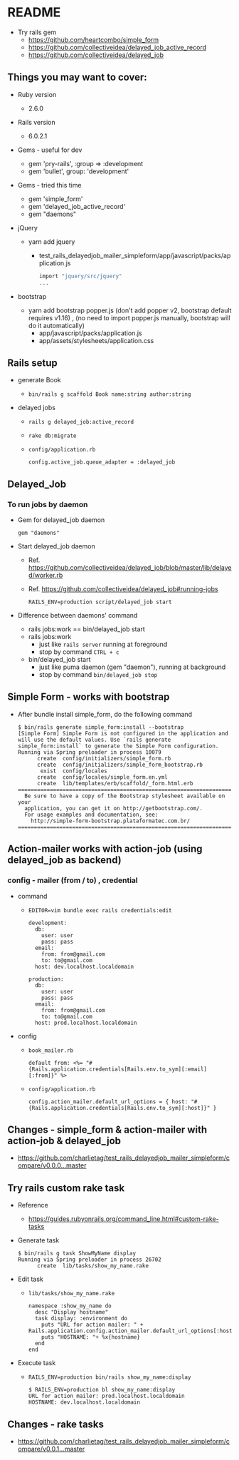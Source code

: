 # README

* Try rails gem
  * https://github.com/heartcombo/simple_form
  * https://github.com/collectiveidea/delayed_job_active_record
  * https://github.com/collectiveidea/delayed_job

## Things you may want to cover:

* Ruby version
  * 2.6.0

* Rails version
  * 6.0.2.1

* Gems - useful for dev
  * gem 'pry-rails', :group => :development
  * gem 'bullet', group: 'development'

* Gems - tried this time
  * gem 'simple_form'
  * gem 'delayed_job_active_record'
  * gem "daemons"

* jQuery
  * yarn add jquery
    * test_rails_delayedjob_mailer_simpleform/app/javascript/packs/application.js

      ```bash
      import "jquery/src/jquery"
      ...
      ```

* bootstrap
  * yarn add bootstrap popper.js (don't add popper v2, bootstrap default requires v1.16) , (no need to import popper.js manually, bootstrap will do it automatically)
    * app/javascript/packs/application.js
    * app/assets/stylesheets/application.css

## Rails setup

* generate Book
  * `bin/rails g scaffold Book name:string author:string`

* delayed jobs
  * `rails g delayed_job:active_record`
  * `rake db:migrate`
  * `config/application.rb`

    ```
    config.active_job.queue_adapter = :delayed_job
    ```

## Delayed_Job

### To run jobs by daemon

* Gem for delayed_job daemon

  ```
  gem "daemons"
  ```

* Start delayed_job daemon
  * Ref. https://github.com/collectiveidea/delayed_job/blob/master/lib/delayed/worker.rb
  * Ref. https://github.com/collectiveidea/delayed_job#running-jobs

    ```
    RAILS_ENV=production script/delayed_job start
    ```

* Difference between daemons' command
  * rails jobs:work == bin/delayed_job start
  * rails jobs:work
    * just like `rails server` running at foreground
    * stop by command `CTRL + c`
  * bin/delayed_job start
    * just like puma daemon (gem "daemon"), running at background
    * stop by command `bin/delayed_job stop`

## Simple Form - works with bootstrap

* After bundle install simple_form, do the following command 

  ```
  $ bin/rails generate simple_form:install --bootstrap
  [Simple Form] Simple Form is not configured in the application and will use the default values. Use `rails generate simple_form:install` to generate the Simple Form configuration.
  Running via Spring preloader in process 10079
        create  config/initializers/simple_form.rb
        create  config/initializers/simple_form_bootstrap.rb
         exist  config/locales
        create  config/locales/simple_form.en.yml
        create  lib/templates/erb/scaffold/_form.html.erb
  ===============================================================================
    Be sure to have a copy of the Bootstrap stylesheet available on your
    application, you can get it on http://getbootstrap.com/.
    For usage examples and documentation, see:
      http://simple-form-bootstrap.plataformatec.com.br/
  ===============================================================================
  ```

## Action-mailer works with action-job (using delayed_job as backend)

### config - mailer (from / to) , credential

* command
  * `EDITOR=vim bundle exec rails credentials:edit`

    ```
    development:
      db:
        user: user
        pass: pass
      email:
        from: from@gmail.com
        to: to@gmail.com
      host: dev.localhost.localdomain

    production:
      db:
        user: user
        pass: pass
      email:
        from: from@gmail.com
        to: to@gmail.com
      host: prod.localhost.localdomain

    ```

* config
  * `book_mailer.rb`

    ```
    default from: <%= "#{Rails.application.credentials[Rails.env.to_sym][:email][:from]}" %>
    ```

  * `config/application.rb`

    ```
    config.action_mailer.default_url_options = { host: "#{Rails.application.credentials[Rails.env.to_sym][:host]}" }
    ```

## Changes - simple_form & action-mailer with action-job & delayed_job

* https://github.com/charlietag/test_rails_delayedjob_mailer_simpleform/compare/v0.0.0...master

## Try rails custom rake task

* Reference
  * https://guides.rubyonrails.org/command_line.html#custom-rake-tasks

* Generate task

  ```
  $ bin/rails g task ShowMyName display
  Running via Spring preloader in process 26702
        create  lib/tasks/show_my_name.rake
  ```

* Edit task
  * `lib/tasks/show_my_name.rake`

    ```
    namespace :show_my_name do
      desc "Display hostname"
      task display: :environment do
        puts "URL for action mailer: " + Rails.application.config.action_mailer.default_url_options[:host]
        puts "HOSTNAME: "+ %x{hostname}
      end
    end
    ```

* Execute task
  * `RAILS_ENV=production bin/rails show_my_name:display`

    ```
    $ RAILS_ENV=production bl show_my_name:display
    URL for action mailer: prod.localhost.localdomain
    HOSTNAME: dev.localhost.localdomain
    ```

## Changes - rake tasks
  * https://github.com/charlietag/test_rails_delayedjob_mailer_simpleform/compare/v0.0.1...master

